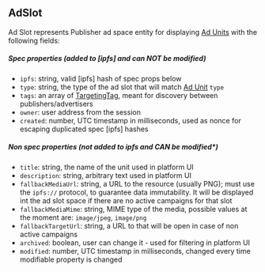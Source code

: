 ## AdSlot

Ad Slot represents Publisher ad space entity for displaying [Ad Units][Ad Unit] with the following fields:

##### Spec properties (added to [ipfs] and can NOT be modified) 

* `ipfs`: string, valid [ipfs] hash of spec props below
* `type`: string, the type of the ad slot that will match [Ad Unit] `type`
* `tags`: an array of [TargetingTag], meant for discovery between publishers/advertisers
* `owner`: user address from the session
* `created`: number, UTC timestamp in milliseconds, used as nonce for escaping duplicated spec [ipfs] hashes

##### Non spec properties (not added to ipfs and CAN be modified*)

* `title`: string, the name of the unit used in platform UI
* `description`: string, arbitrary text used in platform UI
* `fallbackMediaUrl`: string, a URL to the resource (usually PNG); must use the `ipfs://` protocol, to guarantee data immutability. It will be displayed int the ad slot space if there are no active campaigns for that slot
* `fallbackMediaMime`: string, MIME type of the media, possible values at the moment are: `image/jpeg`, `image/png`
* `fallbackTargetUrl`: string, a URL to that will be open in case of non active campaigns
* `archived`: boolean, user can change it - used for filtering in platform UI
* `modified`: number, UTC timestamp in milliseconds, changed every time modifiable property is changed


[Ad Unit]: https://github.com/AdExNetwork/adex-protocol/blob/master/campaignSpec.md#adunit
[TargetingTag]: https://github.com/AdExNetwork/adex-protocol/blob/master/campaignSpec.md#targetingtag